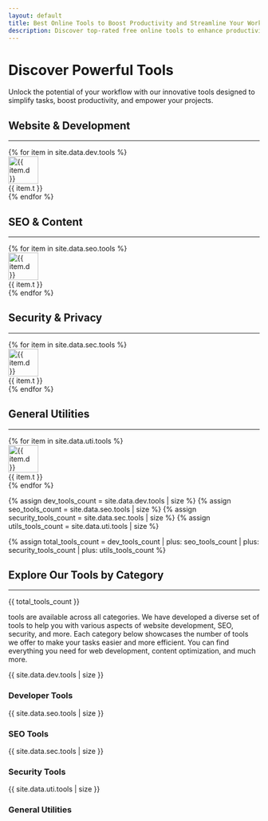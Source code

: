 ```yaml
---
layout: default
title: Best Online Tools to Boost Productivity and Streamline Your Workflow
description: Discover top-rated free online tools to enhance productivity, simplify tasks, and optimize your workflow. Explore the best digital solutions for professionals, students, and businesses to achieve more in less time.
---
```


<div class="bg-light">
<div class="container py-5">
  <div class="row align-items-center">
    <div class="col-md-8 mx-auto text-center">
      <h1 class="display-4 fw-bold">Discover Powerful Tools</h1>
      <p class="lead fw-normal text-muted mt-3">
        Unlock the potential of your workflow with our innovative tools designed to simplify tasks, boost productivity, and empower your projects.
      </p>
    </div>
  </div>
</div>
</div>

<div id="tools_container" class="container my-5">
 <h2 class="mt-5 fs-4 text-secondary anchor" id="web-development">Website & Development</h2><hr/>
 <div class="row row-cols-1 row-cols-sm-2 row-cols-md-4 g-4">
    {% for item in site.data.dev.tools %}
      <div class="col">
        <a class="row d-flex py-3" href="{{ item.l }}">
            <div class="col-3 icon">
                <img width="60" height="100%" src="{{ item.i }}" alt="{{ item.d }}">
            </div>
            <div class="col-9 title">
                <span class="lead fw-normal text-dark">{{ item.t }}</span>
            </div>
        </a>
        </div>
    {% endfor %}
 </div>
 <h2 class="mt-5 fs-4 text-secondary anchor" id="seo-content">SEO & Content</h2><hr/>
  <div class="row row-cols-1 row-cols-sm-2 row-cols-md-4 g-4">
        {% for item in site.data.seo.tools %}
      <div class="col">
        <a class="row d-flex py-3" href="{{ item.l }}">
            <div class="col-3 icon">
                <img width="60" height="100%" src="{{ item.i }}" alt="{{ item.d }}">
            </div>
            <div class="col-9 title">
                <span class="lead fw-normal text-dark">{{ item.t }}</span>
            </div>
        </a>
        </div>
    {% endfor %}
     </div>
  <h2 class="mt-5 fs-4 text-secondary anchor" id="security-privacy">Security & Privacy</h2><hr/>
 <div class="row row-cols-1 row-cols-sm-2 row-cols-md-4 g-4">
        {% for item in site.data.sec.tools %}
      <div class="col">
        <a class="row d-flex py-3" href="{{ item.l }}">
            <div class="col-3 icon">
                <img width="60" height="100%" src="{{ item.i }}" alt="{{ item.d }}">
            </div>
            <div class="col-9 title">
                <span class="lead fw-normal text-dark">{{ item.t }}</span>
            </div>
        </a>
        </div>
    {% endfor %}
     </div>

<h2 class="mt-5 fs-4 text-secondary anchor" id="general-utilities">General Utilities</h2><hr/>
  <div class="row row-cols-1 row-cols-sm-2 row-cols-md-4 g-4">
        {% for item in site.data.uti.tools %}
      <div class="col">
        <a class="row d-flex py-3" href="{{ item.l }}">
            <div class="col-3 icon">
                <img width="60" height="100%" src="{{ item.i }}" alt="{{ item.d }}">
            </div>
            <div class="col-9 title">
                <span class="lead fw-normal text-dark">{{ item.t }}</span>
            </div>
        </a>
        </div>
    {% endfor %}
  </div>
</div>

{% assign dev_tools_count = site.data.dev.tools | size %}
{% assign seo_tools_count = site.data.seo.tools | size %}
{% assign security_tools_count = site.data.sec.tools | size %}
{% assign utils_tools_count = site.data.uti.tools | size %}

{% assign total_tools_count = dev_tools_count | plus: seo_tools_count | plus: security_tools_count | plus: utils_tools_count %}


<section class="bg-light py-5">
<div class="container my-5">
<h2>Explore Our Tools by Category</h2><hr/>
<div class="row py-3 d-flex align-items-center">
<div class="col-md-2 text-center mb-3">
<span id="total_tools" class="display-1 fw-bold text-primary">
{{ total_tools_count }}
</span>
</div>
<div class="col-md-10">
<p class="bg-white p-4 rounded-3">tools are available across all categories. We have developed a diverse set of tools to help you with various aspects of website development, SEO, security, and more. Each category below showcases the number of tools we offer to make your tasks easier and more efficient. You can find everything you need for web development, content optimization, and much more.</p></div>
</div>

  <div class="row row-cols-2 row-cols-md-4">
    <!-- Website Development Tools -->
    <div class="col mb-4">
    <div class="category-box text-center bg-white p-5 shadow-sm border border-primary rounded-3">
        <div class="count display-1 fw-bold text-dark" id="count-dev">
        {{ site.data.dev.tools | size }}
        </div>
        <h3 class="mt-3 fw-normal fs-5 lead">
        Developer Tools
        </h3>
      </div>
    </div>

  <!-- SEO & Content Tools -->
  <div class="col mb-4">
    <div class="category-box text-center bg-white p-5 shadow-sm border border-primary rounded-3">
      <div class="count display-1 fw-bold text-dark" id="count-seo">
      {{ site.data.seo.tools | size }}
      </div>
      <h3 class="mt-3 fw-normal fs-5 lead">
      SEO Tools
      </h3>
    </div>
  </div>

  <!-- Security & Privacy Tools -->
  <div class="col mb-4">
    <div class="category-box text-center bg-white p-5 shadow-sm border border-primary rounded-3">
      <div class="count display-1 fw-bold text-dark" id="count-security">
      {{ site.data.sec.tools | size }}
      </div>
      <h3 class="mt-3 fw-normal fs-5 lead">
      Security Tools
      </h3>
    </div>
  </div>

  <!-- General Utilities -->
  <div class="col mb-4">
    <div class="category-box text-center bg-white p-5 shadow-sm border border-primary rounded-3">
      <div class="count display-1 fw-bold text-dark" id="count-utils">
      {{ site.data.uti.tools | size }}
      </div>
      <h3 class="mt-3 fw-normal fs-5 lead">
      General Utilities
      </h3>
    </div>
  </div>
</div>
</div>
</section>

<script>
  function animateCount(elementId, endValue) {
    let startValue = 0;
    let increment = endValue / 100;
    let interval = setInterval(function () {
      startValue += increment;
      if (startValue >= endValue) {
        startValue = endValue;
        clearInterval(interval);
      }
      document.getElementById(elementId).innerText = Math.floor(startValue);
    }, 10);
  }

  // Example counts (replace these with actual counts from your data)
  const counts = {
    "count-dev": document.getElementById("count-dev").innerText, // Example count for Website Development Tools
    "count-seo": document.getElementById("count-seo").innerText, // Example count for SEO & Content Tools
    "count-security": document.getElementById("count-security").innerText, // Example count for Security & Privacy Tools
    "count-utils": document.getElementById("count-utils").innerText,
    "total_tools": document.getElementById("total_tools").innerText // Example count for General Utilities
  };

  // Start the animation for each category
  for (let category in counts) {
    animateCount(category, counts[category]);
  }
</script>


<style>
#tools_container .title,
#tools_container .icon
{
    display:flex ! important;
    align-items:center ! important;
}
a{
    text-decoration:none ! important;
}

</style>